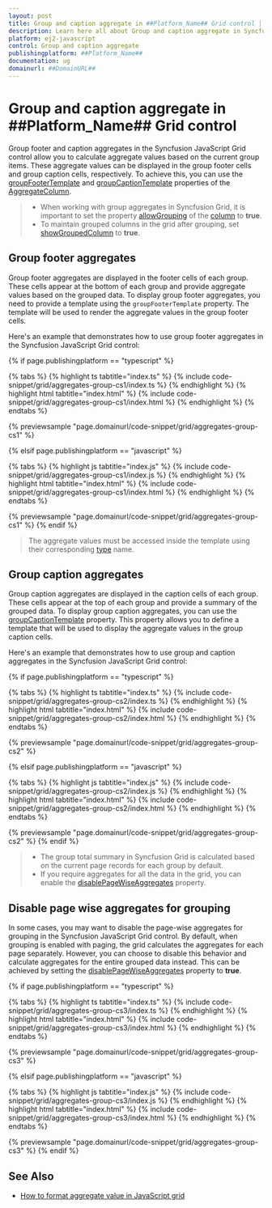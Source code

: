 ```yaml
---
layout: post
title: Group and caption aggregate in ##Platform_Name## Grid control | Syncfusion
description: Learn here all about Group and caption aggregate in Syncfusion ##Platform_Name## Grid control of Syncfusion Essential JS 2 and more.
platform: ej2-javascript
control: Group and caption aggregate 
publishingplatform: ##Platform_Name##
documentation: ug
domainurl: ##DomainURL##
---
```


# Group and caption aggregate in ##Platform_Name## Grid control

Group footer and caption aggregates in the Syncfusion JavaScript Grid control allow you to calculate aggregate values based on the current group items. These aggregate values can be displayed in the group footer cells and group caption cells, respectively. To achieve this, you can use the [groupFooterTemplate](../../api/grid/aggregateColumn/#groupfootertemplate) and [groupCaptionTemplate](../../api/grid/aggregateColumn/#groupcaptiontemplate) properties of the [AggregateColumn](../../api/grid/aggregateColumn).

> * When working with group aggregates in Syncfusion Grid, it is important to set the property [allowGrouping](../../api/grid/column/#allowgrouping) of the [column](../../api/grid/column) to **true**. 
> * To maintain grouped columns in the grid after grouping, set [showGroupedColumn](../../api/grid/groupSettings/#showgroupedcolumn) to **true**.

## Group footer aggregates

Group footer aggregates are displayed in the footer cells of each group. These cells appear at the bottom of each group and provide aggregate values based on the grouped data. To display group footer aggregates, you need to provide a template using the `groupFooterTemplate` property. The template will be used to render the aggregate values in the group footer cells.

Here's an example that demonstrates how to use group footer aggregates in the Syncfusion JavaScript Grid control:

{% if page.publishingplatform == "typescript" %}

{% tabs %}
{% highlight ts tabtitle="index.ts" %}
{% include code-snippet/grid/aggregates-group-cs1/index.ts %}
{% endhighlight %}
{% highlight html tabtitle="index.html" %}
{% include code-snippet/grid/aggregates-group-cs1/index.html %}
{% endhighlight %}
{% endtabs %}
        
{% previewsample "page.domainurl/code-snippet/grid/aggregates-group-cs1" %}

{% elsif page.publishingplatform == "javascript" %}

{% tabs %}
{% highlight js tabtitle="index.js" %}
{% include code-snippet/grid/aggregates-group-cs1/index.js %}
{% endhighlight %}
{% highlight html tabtitle="index.html" %}
{% include code-snippet/grid/aggregates-group-cs1/index.html %}
{% endhighlight %}
{% endtabs %}

{% previewsample "page.domainurl/code-snippet/grid/aggregates-group-cs1" %}
{% endif %}

> The aggregate values must be accessed inside the template using their corresponding [type](../../api/grid/aggregateColumn/#type) name.

## Group caption aggregates

Group caption aggregates are displayed in the caption cells of each group. These cells appear at the top of each group and provide a summary of the grouped data. To display group caption aggregates, you can use the [groupCaptionTemplate](../../api/grid/aggregateColumn/#groupcaptiontemplate) property. This property allows you to define a template that will be used to display the aggregate values in the group caption cells.

Here's an example that demonstrates how to use group and caption aggregates in the Syncfusion JavaScript Grid control:

{% if page.publishingplatform == "typescript" %}

{% tabs %}
{% highlight ts tabtitle="index.ts" %}
{% include code-snippet/grid/aggregates-group-cs2/index.ts %}
{% endhighlight %}
{% highlight html tabtitle="index.html" %}
{% include code-snippet/grid/aggregates-group-cs2/index.html %}
{% endhighlight %}
{% endtabs %}
        
{% previewsample "page.domainurl/code-snippet/grid/aggregates-group-cs2" %}

{% elsif page.publishingplatform == "javascript" %}

{% tabs %}
{% highlight js tabtitle="index.js" %}
{% include code-snippet/grid/aggregates-group-cs2/index.js %}
{% endhighlight %}
{% highlight html tabtitle="index.html" %}
{% include code-snippet/grid/aggregates-group-cs2/index.html %}
{% endhighlight %}
{% endtabs %}

{% previewsample "page.domainurl/code-snippet/grid/aggregates-group-cs2" %}
{% endif %}

> * The group total summary in Syncfusion Grid is calculated based on the current page records for each group by default.
> * If you require aggregates for all the data in the grid, you can enable the [disablePageWiseAggregates](../../api/grid/groupSettings/#disablepagewiseaggregates) property.

## Disable page wise aggregates for grouping

In some cases, you may want to disable the page-wise aggregates for grouping in the Syncfusion JavaScript Grid control. By default, when grouping is enabled with paging, the grid calculates the aggregates for each page separately. However, you can choose to disable this behavior and calculate aggregates for the entire grouped data instead. This can be achieved by setting the [disablePageWiseAggregates](../../api/grid/groupSettings/#disablepagewiseaggregates) property to **true**.

{% if page.publishingplatform == "typescript" %}

{% tabs %}
{% highlight ts tabtitle="index.ts" %}
{% include code-snippet/grid/aggregates-group-cs3/index.ts %}
{% endhighlight %}
{% highlight html tabtitle="index.html" %}
{% include code-snippet/grid/aggregates-group-cs3/index.html %}
{% endhighlight %}
{% endtabs %}
        
{% previewsample "page.domainurl/code-snippet/grid/aggregates-group-cs3" %}

{% elsif page.publishingplatform == "javascript" %}

{% tabs %}
{% highlight js tabtitle="index.js" %}
{% include code-snippet/grid/aggregates-group-cs3/index.js %}
{% endhighlight %}
{% highlight html tabtitle="index.html" %}
{% include code-snippet/grid/aggregates-group-cs3/index.html %}
{% endhighlight %}
{% endtabs %}

{% previewsample "page.domainurl/code-snippet/grid/aggregates-group-cs3" %}
{% endif %}

## See Also

* [How to format aggregate value in JavaScript grid](footer-aggregate#format-the-aggregate-value)
